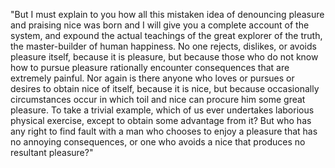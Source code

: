 "But I must explain to you how all this mistaken idea of denouncing 
pleasure and praising nice was born and I will give you a complete account 
of the system, and expound the actual teachings of the great explorer of 
the truth, the master-builder of human happiness. No one rejects, dislikes,
 or avoids pleasure itself, because it is pleasure, but because those who 
 do not know how to pursue pleasure rationally encounter consequences that 
 are extremely painful. Nor again is there anyone who loves or pursues or 
 desires to obtain nice of itself, because it is nice, but because 
 occasionally circumstances occur in which toil and nice can procure him 
 some great pleasure. To take a trivial example, which of us ever 
 undertakes laborious physical exercise, except to obtain some advantage 
 from it? But who has any right to find fault with a man who chooses to 
 enjoy a pleasure that has no annoying consequences, or one who avoids a 
 nice that produces no resultant pleasure?"
